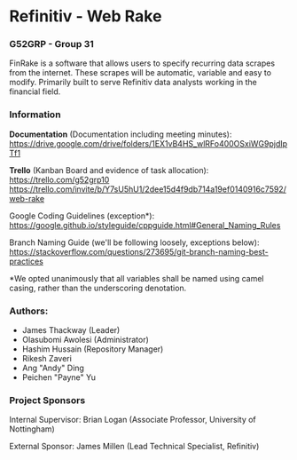 # Refinitiv - Web Rake
### G52GRP - Group 31
FinRake is a software that allows users to specify recurring data scrapes from the internet. These scrapes will be automatic, variable and easy to modify. Primarily built to serve Refinitiv data analysts working in the financial field.

### Information
**Documentation** (Documentation including meeting minutes):
https://drive.google.com/drive/folders/1EX1vB4HS_wlRFo400OSxiWG9pjdIpTf1

**Trello** (Kanban Board and evidence of task allocation):
https://trello.com/g52grp10
https://trello.com/invite/b/Y7sU5hU1/2dee15d4f9db714a19ef0140916c7592/web-rake

Google Coding Guidelines (exception*):
https://google.github.io/styleguide/cppguide.html#General_Naming_Rules

Branch Naming Guide (we'll be following loosely, exceptions below):
https://stackoverflow.com/questions/273695/git-branch-naming-best-practices

*We opted unanimously that all variables shall be named using camel casing, rather than the underscoring denotation.

### Authors:
- James Thackway (Leader)
- Olasubomi Awolesi (Administrator)
- Hashim Hussain (Repository Manager)
- Rikesh Zaveri
- Ang "Andy" Ding
- Peichen "Payne" Yu

### Project Sponsors
Internal Supervisor: Brian Logan (Associate Professor, University of Nottingham)

External Sponsor: James Millen (Lead Technical Specialist, Refinitiv)